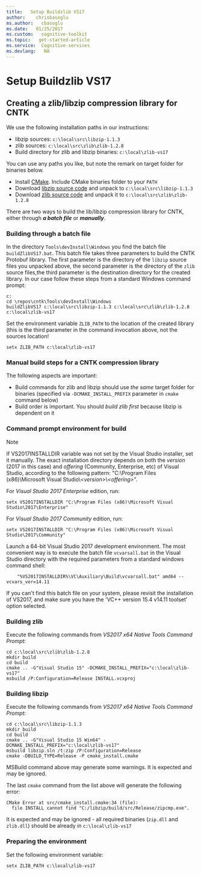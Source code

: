 ```yaml
---
title:   Setup Buildzlib VS17
author:    chrisbasoglu
ms.author:   cbasoglu
ms.date:   01/25/2017
ms.custom:   cognitive-toolkit
ms.topic:   get-started-article
ms.service:  Cognitive-services
ms.devlang:   NA
---
```

# Setup Buildzlib VS17

## Creating a zlib/libzip compression library for CNTK

We use the following installation paths in our instructions:

* libzip sources: `c:\local\src\libzip-1.1.3`
* zlib sources: `c:\local\src\zlib\zlib-1.2.8`
* Build directory for zlib and libzip binaries: `c:\local\zlib-vs17`

You can use any paths you like, but note the remark on target folder for binaries below.

* Install [CMake](https://cmake.org/download/). Include CMake binaries folder to your `PATH`
* Download [libzip source code](http://nih.at/libzip/) and unpack to `c:\local\src\libzip-1.1.3`
* Download [zlib source code](http://zlib.net/) and unpack it to `c:\local\src\zlib\zlib-1.2.8`

There are two ways to build the lib/libzip compression library for CNTK, either through ***a batch file*** or ***manually***.

### Building through a batch file

In the directory ```Tools\devInstall\Windows``` you find the batch file ```buildZlibVS17.bat```. This batch file takes three parameters to build the CNTK Protobuf library. The first parameter is the directory of the ```libzip``` source files you unpacked above, the second parameter is the directory of the ```zlib``` source files,the third parameter is the destination directory for the created library. In our case follow these steps from a standard Windows command prompt:

```
c:
cd \repos\cntk\Tools\devInstall\Windows
buildZlibVS17 c:\local\src\libzip-1.1.3 c:\local\src\zlib\zlib-1.2.8 c:\local\zlib-vs17
```

Set the environment variable `ZLIB_PATH` to the location of the created library (this is the third parameter in the command invocation above, not the sources location!

```
setx ZLIB_PATH c:\local\zlib-vs17
```

### Manual build steps for a CNTK compression library

The following aspects are important:

* Build commands for zlib and libzip should use *the same* target folder for binaries (specified via `-DCMAKE_INSTALL_PREFIX` parameter in `cmake` command below)
* Build order is important. You should *build zlib first* because libzip is dependent on it

### Command prompt environment for build

> [!NOTE]
> If VS2017INSTALLDIR variable was not set by the Visual Studio installer, set it manually. The exact installation directory depends on both the *version* (2017 in this case) and *offering* (Community, Enterprise, etc) of Visual Studio, according to the following pattern: "C:\Program Files (x86)\Microsoft Visual Studio\\*\<version\>*\\*\<offering\>*".
>
> For *Visual Studio 2017 Enterprise* edition, run:
> ```
> setx VS2017INSTALLDIR "C:\Program Files (x86)\Microsoft Visual Studio\2017\Enterprise"
> ```
> For *Visual Studio 2017 Community* edition, run:
> ```
> setx VS2017INSTALLDIR "C:\Program Files (x86)\Microsoft Visual Studio\2017\Community"
> ```

Launch a 64-bit Visual Studio 2017 development environment. The most convenient way is to execute the batch file `vcvarsall.bat` in the Visual Studio directory with the required parameters from a standard windows command shell:

```
    "%VS2017INSTALLDIR%\VC\Auxiliary\Build\vcvarsall.bat" amd64 --vcvars_ver=14.11
```

If you can't find this batch file on your system, please revisit the installation of VS2017, and make sure you have the 'VC++ version 15.4 v14.11 toolset' option selected.

### Building zlib

Execute the following commands from *VS2017 x64 Native Tools Command Prompt*:

```
cd c:\local\src\zlib\zlib-1.2.8
mkdir build
cd build
cmake .. -G"Visual Studio 15" -DCMAKE_INSTALL_PREFIX="c:\local\zlib-vs17"
msbuild /P:Configuration=Release INSTALL.vcxproj
```

### Building libzip

Execute the following commands from *VS2017 x64 Native Tools Command Prompt*:

```
cd c:\local\src\libzip-1.1.3
mkdir build
cd build
cmake .. -G"Visual Studio 15 Win64" -DCMAKE_INSTALL_PREFIX="c:\local\zlib-vs17"
msbuild libzip.sln /t:zip /P:Configuration=Release
cmake -DBUILD_TYPE=Release -P cmake_install.cmake
```

MSBuild command above may generate some warnings. It is expected and may be ignored.

The last `cmake` command from the list above will generate the following error:

```
CMake Error at src/cmake_install.cmake:34 (file):
  file INSTALL cannot find "C:/libzip/build/src/Release/zipcmp.exe".
```

It is expected and may be ignored - all required binaries (`zip.dll` and `zlib.dll`) should be already in `c:\local\zlib-vs17`

### Preparing the environment

Set the following environment variable:

```
setx ZLIB_PATH c:\local\zlib-vs17
```

